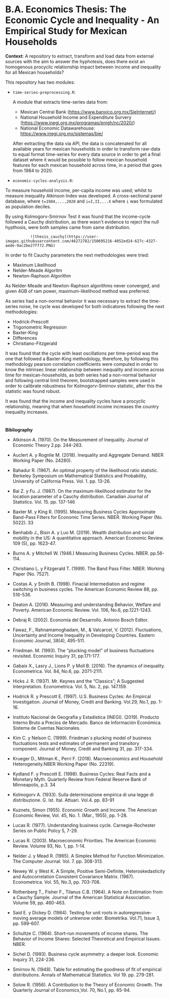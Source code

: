 # B.A. Economics Thesis: The Economic Cycle and Inequality - An Empirical Study for Mexican Households

**Context**: A repository to extract, transform and load data from external sources with the aim to answer the hyphotesis, does there exist an homogenous procyclic relationship impact between income and inequality for all Mexican households? 

This repository has two modules:

* `time-series-preprocessing.R`: 

   A module that extracts time-series data from:
     - Mexican Central Bank (https://www.banxico.org.mx/SieInternet/)
     - National Household Income and Expenditure Survery (https://www.inegi.org.mx/programas/enigh/nc/2020/)
     - National Economic Datawarehouse: https://www.inegi.org.mx/sistemas/bie/
   
   After extracting the data via API, the data is concatenated for all available years for mexican households in order to transform raw-data to equal format time-series
   for every data source in order to get a final dataset where it would be possible to follow mexican household features for each mexican household across time, in a period that goes from 1984 to 2020.  
   
     
* `economic-cycles-analysis.R`:

To measure household income, per-capita income was used; whilst to measure inequality Atkinson Index was developed. 
A cross-sectional panel database, where `t=1984,...,2020` and `i=I,II,...X` where `i` was formulated as population deciles. 

By using Kolmogorv-Smirnov Test it was found that the income-cycle followed a Cauchy distribution, as there wasn't evidence to reject the null hypthosis, were both samples came from same distribution. 

               ![thesis_cauchy](https://user-images.githubusercontent.com/46272782/150695216-4052ed24-627c-4327-aede-9ac2be27ff72.PNG)





In order to fit Cauchy parameters the next methodologies were tried:

* Maximum Likelihood
* Nelder-Meade Algoritm
* Newton-Raphson Algorithm

As Nelder-Meade and Newton-Raphson algorithms never converged, and given 4GB of ram power, maximum-likelihood method was preferred.

As series had a non-normal behavior it was necessary to extract the time-series noise, he cycle was developed for both indicatores following the next methodologies:

* Hodrick-Prescott
* Trigonometric Regression
* Baxter-King
* Differences
* Christiano-Fitzgerald

It was found that the cycle with least oscillations per time-period was the one that followed a Baxter-King methodology, therefore, by following this methodology pearson correlation coefficients were computed in order to know the intrinsec linear relationship between inequality and income across time for mexican-households, as both series had a non-normal behavior and following central limit theorem, bootstrapped samples were used  in order to calibrate robustness for Kolmogorv-Smirnov statistic, after this the statistic was found robust. 

It was found that the income and inequality cycles have a procyclic relationship, meaning that when household income increases the country inequality increases. 













#

**Bibliography**

   - Atkinson A. (1970). On the Measurement of Inequality. Journal of Economic
   Theory 2.pp. 244-263.

   - Auclert A. y Rognlie M. (2018). Inequality and Aggregate Demand. NBER
   Working Paper (No. 24280).

   - Bahadur R. (1967). An optimal property of the likelihood ratio statistic. Berkeley
   Symposium on Mathematical Statistics and Probability, University of California
   Press. Vol. 1. pp. 13-26.

   - Bai Z. y Fu. J. (1987). On the maximum-likelihood estimator for the location
   parameter of a Cauchy distribution. Canadian Journal of Statistics. Vol. 15. pp.
   137-146

   - Baxter M. y King R. (1995). Meausring Business Cycles Approximate Band-Pass
   Filters for Economic Time Series. NBER. Working Paper (No. 5022).
   33
   - Benhabib J., Bisin A. y Luo M. (2019). Wealth distribution and social mobility in
   the US: A quantitative approach. American Economic Review. 109 (5), pp. 1623-47.

   - Burns A. y Mitchell W. (1946.) Measuring Business Cycles. NBER. pp.56-114.

   - Christiano L. y Fitzgerald T. (1999). The Band Pass Filter. NBER. Working Paper
   (No. 7527).

   - Costas A. y Smith B. (1998). Finacial Intermediation and regime switching in
   business cycles. The American Economic Review 88, pp. 516-536.

   - Deaton A. (2016). Measuring and understanding Behavior, Welfare and Poverty.
   American Economic Review. Vol. 106, No.6, pp.1221-1243.

   - Debraj R. (2002). Economía del Desarrollo. Antonio Bosch Editor.

   - Fawaz, F., Rahnamamoghadam, M., & Valcarcel, V. (2012). Fluctuations,
   Uncertainty and Income Inequality in Developing Countries. Eastern Economic
   Journal, 38(4), 495-511.

   - Friedman. M. (1993). The “plucking model” of business fluctuations revisited.
   Economic Inquiry 31, pp.171-177.

   - Gabaix X., Lasry J., Lions P. y Moll B. (2016). The dynamics of inequality.
   Econometrica. Vol. 84, No.6, pp. 2071-2111.

   - Hicks J. R. (1937). Mr. Keynes and the “Classics”; A Suggested Interpretation.
   Econometrica. Vol. 5, No. 2, pp. 147.159.

   - Hodrick R. y Prescott E. (1997). U.S. Business Cycles: An Empircal Investigation.
   Journal of Money, Credit and Banking. Vol.29, No.1, pp. 1-16.

   - Instituto Nacional de Geografìa y Estadistica (INEGI). (2019). Producto Interno
   Bruto a Precios de Mercado. Banco de Información Económica. Sistema de Cuentas
   Nacionales.

   - Kim C. y Nelson C. (1999). Friedman´s plucking model of business fluctuations
   tests and estimates of permanent and transitory component. Journal of Money,
   Credit and Banking 31, pp. 317-334.

   - Krueger D., Mitman K., Perri F. (2018). Macroeconomics and Household
   Heterogeneity.NBER Working Paper (No. 22319).

   - Kydland F. y Prescott E. (1998). Business Cycles: Real Facts and a Monetary Myth.
   Quarterly Review from Federal Reserve Bank of Minneapolis, p.3.
   34

   - Kolmogorv A. (1933). Sulla determinazione empírica di una legge di distribuzione.
   G. Ist. Ital. Attuari. Vol.4. pp. 83-91

   - Kuznets, Simon (1955). Economic Growth and Income. The American Economic
   Review, Vol. 45, No. 1. (Mar., 1955), pp. 1-28.

   - Lucas R. (1977). Understanding business cycle. Carnegie-Rochester Series on
   Public Policy 5, 7-29.

   - Lucas R. (2003). Macroeconomic Priorities. The American Economic Review.
   Volume 93, No. 1, pp. 1-14.

   - Nelder J. y Mead R. (1965). A Simplex Method for Function Minimization. The
   Computer Journal. Vol. 7. pp. 308-313.

   - Newey W. y West K. A Simple, Positive Semi-Definite, Heteroskedasticity and
   Autocorrelation Consistent Covariance Matrix. (1987). Econometrica. Vol. 55,
   No.3, pp. 703-708.

   - Rothenberg T., Fisher F., Tilanus C.B. (1964). A Note on Estimation from a Cauchy
   Sample. Journal of the American Statistical Association. Volume 59, pp. 460-463.

   - Said E. y Dickey D. (1984). Testing for unit roots in autoregressive-moving average
   models of unkwnow order. Biometrika. Vol.71, Issue 3, pp. 599-607.

   - Schultze C. (1964). Short-run movements of income shares. The Behavior of
   Income Shares: Selected Theoretical and Empirical Issues. NBER.

   - Sichel D. (1993). Business cycle asymmetry: a deeper look. Economic Inquiry 31,
   224-236.

   - Smirnov N. (1948). Table for estimating the goodness of fit of empirical
   distributions. Annals of Mathematical Statistics. Vol 19. pp. 279-281.

   - Solow R. (1956). A Contribution to the Theory of Economic Growth. The Quarterly
   Journal of Economics¸Vol. 70, No.1, pp. 65-94. 
